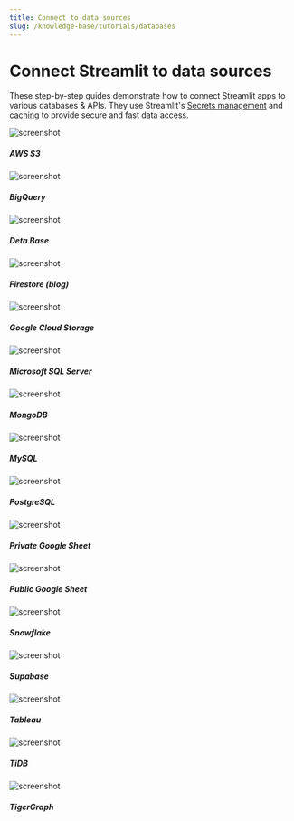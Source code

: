 ```yaml
---
title: Connect to data sources
slug: /knowledge-base/tutorials/databases
---
```


# Connect Streamlit to data sources

These step-by-step guides demonstrate how to connect Streamlit apps to various databases & APIs.
They use Streamlit's [Secrets management](/streamlit-community-cloud/deploy-your-app/secrets-management) and
[caching](/library/advanced-features/caching) to provide secure and fast data access.

<DataSourcesContainer>
<DataSourcesCard href="/knowledge-base/tutorials/databases/aws-s3">

<Image pure alt="screenshot" src="/images/databases/s3.png" />

<h5>AWS S3</h5>

</DataSourcesCard>

<DataSourcesCard href="/knowledge-base/tutorials/databases/bigquery">

<Image pure alt="screenshot" src="/images/databases/bigquery.png" />

<h5>BigQuery</h5>

</DataSourcesCard>

<DataSourcesCard href="/knowledge-base/tutorials/databases/deta-base">

<Image pure alt="screenshot" src="/images/databases/deta-base.png" />

<h5>Deta Base</h5>

</DataSourcesCard>

<DataSourcesCard href="https://blog.streamlit.io/streamlit-firestore/">

<Image pure alt="screenshot" src="/images/databases/firestore.png" />

<h5>Firestore (blog)</h5>

</DataSourcesCard>

<DataSourcesCard href="/knowledge-base/tutorials/databases/gcs">

<Image pure alt="screenshot" src="/images/databases/gcs.png" />

<h5>Google Cloud Storage</h5>

</DataSourcesCard>

<DataSourcesCard href="/knowledge-base/tutorials/databases/mssql">

<Image pure alt="screenshot" src="/images/databases/mssql.png" />

<h5>Microsoft SQL Server</h5>

</DataSourcesCard>

<DataSourcesCard href="/knowledge-base/tutorials/databases/mongodb">

<Image pure alt="screenshot" src="/images/databases/mongodb.png" />

<h5>MongoDB</h5>

</DataSourcesCard>

<DataSourcesCard href="/knowledge-base/tutorials/databases/mysql">

<Image pure alt="screenshot" src="/images/databases/mysql.png" />

<h5>MySQL</h5>

</DataSourcesCard>

<DataSourcesCard href="/knowledge-base/tutorials/databases/postgresql">

<Image pure alt="screenshot" src="/images/databases/postgresql.png" />

<h5>PostgreSQL</h5>

</DataSourcesCard>

<DataSourcesCard href="/knowledge-base/tutorials/databases/private-gsheet">

<Image pure alt="screenshot" src="/images/databases/gsheet.png" />

<h5>Private Google Sheet</h5>

</DataSourcesCard>

<DataSourcesCard href="/knowledge-base/tutorials/databases/public-gsheet">

<Image pure alt="screenshot" src="/images/databases/gsheet.png" />

<h5>Public Google Sheet</h5>

</DataSourcesCard>

<DataSourcesCard href="/knowledge-base/tutorials/databases/snowflake">

<Image pure alt="screenshot" src="/images/databases/snowflake.png" />

<h5>Snowflake</h5>

</DataSourcesCard>

<DataSourcesCard href="/knowledge-base/tutorials/databases/supabase">

<Image pure alt="screenshot" src="/images/databases/supabase.png" />

<h5>Supabase</h5>

</DataSourcesCard>

<DataSourcesCard href="/knowledge-base/tutorials/databases/tableau">

<Image pure alt="screenshot" src="/images/databases/tableau.png" />

<h5>Tableau</h5>

</DataSourcesCard>

<DataSourcesCard href="/knowledge-base/tutorials/databases/tidb">

<Image pure alt="screenshot" src="/images/databases/tidb.png" />

<h5>TiDB</h5>

</DataSourcesCard>

<DataSourcesCard href="/knowledge-base/tutorials/databases/tigergraph">

<Image pure alt="screenshot" src="/images/databases/tigergraph.png" />

<h5>TigerGraph</h5>

</DataSourcesCard>
</DataSourcesContainer>
